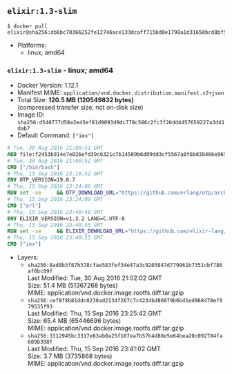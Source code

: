 ## `elixir:1.3-slim`

```console
$ docker pull elixir@sha256:db6bc70366252fe12746ace133dcaff715bd0e1798a1d31650bcd8bf52f1f844
```

-	Platforms:
	-	linux; amd64

### `elixir:1.3-slim` - linux; amd64

-	Docker Version: 1.12.1
-	Manifest MIME: `application/vnd.docker.distribution.manifest.v2+json`
-	Total Size: **120.5 MB (120549832 bytes)**  
	(compressed transfer size, not on-disk size)
-	Image ID: `sha256:d540777d58e2e45ef81d9093d9dc778c586c2fc3f26dd4457659227a3d41dab7`
-	Default Command: `["iex"]`

```dockerfile
# Tue, 30 Aug 2016 21:00:51 GMT
ADD file:f2453b914e7e026efd39c6321c7b14509b6d09dd3cf5567a8f6bd38466e06954 in / 
# Tue, 30 Aug 2016 21:00:52 GMT
CMD ["/bin/bash"]
# Thu, 15 Sep 2016 23:18:52 GMT
ENV OTP_VERSION=19.0.7
# Thu, 15 Sep 2016 23:24:08 GMT
RUN set -xe 	&& OTP_DOWNLOAD_URL="https://github.com/erlang/otp/archive/OTP-${OTP_VERSION}.tar.gz" 	&& OTP_DOWNLOAD_SHA256="584e08c7d810204163247dd2187bfc44175bac60d3e2577a0ea55a6a898c8dce" 	&& runtimeDeps=' 		libodbc1 		libssl1.0.0 		libsctp1 	' 	&& buildDeps=' 		curl 		ca-certificates 		autoconf 		gcc 		make 		libncurses-dev 		unixodbc-dev 		libssl-dev 		libsctp-dev 	' 	&& apt-get update 	&& apt-get install -y --no-install-recommends $runtimeDeps 	&& apt-get install -y --no-install-recommends $buildDeps 	&& curl -fSL -o otp-src.tar.gz "$OTP_DOWNLOAD_URL" 	&& echo "$OTP_DOWNLOAD_SHA256 otp-src.tar.gz" | sha256sum -c - 	&& mkdir -p /usr/src/otp-src 	&& tar -xzf otp-src.tar.gz -C /usr/src/otp-src --strip-components=1 	&& rm otp-src.tar.gz 	&& cd /usr/src/otp-src 	&& ./otp_build autoconf 	&& ./configure --enable-sctp 	&& make -j$(nproc) 	&& make install 	&& find /usr/local -name examples | xargs rm -rf 	&& apt-get purge -y --auto-remove $buildDeps 	&& rm -rf /usr/src/otp-src /var/lib/apt/lists/*
# Thu, 15 Sep 2016 23:24:09 GMT
CMD ["erl"]
# Thu, 15 Sep 2016 23:40:40 GMT
ENV ELIXIR_VERSION=v1.3.2 LANG=C.UTF-8
# Thu, 15 Sep 2016 23:40:55 GMT
RUN set -xe 	&& ELIXIR_DOWNLOAD_URL="https://github.com/elixir-lang/elixir/releases/download/${ELIXIR_VERSION}/Precompiled.zip" 	&& ELIXIR_DOWNLOAD_SHA256="45fdb9464b0fbe44c919482f1247740cc9c5d399280ef07e386aa7402b085be7" 	&& buildDeps=' 		ca-certificates 		curl 		unzip 	' 	&& apt-get update 	&& apt-get install -y --no-install-recommends $buildDeps 	&& curl -fSL -o elixir-precompiled.zip $ELIXIR_DOWNLOAD_URL 	&& echo "$ELIXIR_DOWNLOAD_SHA256 elixir-precompiled.zip" | sha256sum -c - 	&& unzip -d /usr/local elixir-precompiled.zip 	&& rm elixir-precompiled.zip 	&& apt-get purge -y --auto-remove $buildDeps 	&& rm -rf /var/lib/apt/lists/*
# Thu, 15 Sep 2016 23:40:55 GMT
CMD ["iex"]
```

-	Layers:
	-	`sha256:8ad8b3f87b378cfae583fef34e47a3c9203847d779961b7351cbf786af0bc09f`  
		Last Modified: Tue, 30 Aug 2016 21:02:02 GMT  
		Size: 51.4 MB (51367268 bytes)  
		MIME: application/vnd.docker.image.rootfs.diff.tar.gzip
	-	`sha256:cef8f8b81ddc0238ad2134f267c7c4234bd86079b6bd1ed968470ef079535f93`  
		Last Modified: Thu, 15 Sep 2016 23:25:42 GMT  
		Size: 65.4 MB (65446696 bytes)  
		MIME: application/vnd.docker.image.rootfs.diff.tar.gzip
	-	`sha256:3312945bc3317e63ab0a25f107ea7b57b4d88e5e64bea20c092784fa689b398f`  
		Last Modified: Thu, 15 Sep 2016 23:41:02 GMT  
		Size: 3.7 MB (3735868 bytes)  
		MIME: application/vnd.docker.image.rootfs.diff.tar.gzip
